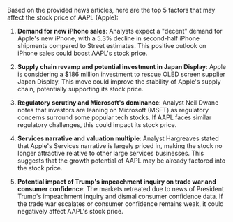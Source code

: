 Based on the provided news articles, here are the top 5 factors that may affect the stock price of AAPL (Apple):

1. **Demand for new iPhone sales**: Analysts expect a "decent" demand for Apple's new iPhone, with a 5.3% decline in second-half iPhone shipments compared to Street estimates. This positive outlook on iPhone sales could boost AAPL's stock price.

2. **Supply chain revamp and potential investment in Japan Display**: Apple is considering a $186 million investment to rescue OLED screen supplier Japan Display. This move could improve the stability of Apple's supply chain, potentially supporting its stock price.

3. **Regulatory scrutiny and Microsoft's dominance**: Analyst Neil Dwane notes that investors are leaning on Microsoft (MSFT) as regulatory concerns surround some popular tech stocks. If AAPL faces similar regulatory challenges, this could impact its stock price.

4. **Services narrative and valuation multiple**: Analyst Hargreaves stated that Apple's Services narrative is largely priced in, making the stock no longer attractive relative to other large services businesses. This suggests that the growth potential of AAPL may be already factored into the stock price.

5. **Potential impact of Trump's impeachment inquiry on trade war and consumer confidence**: The markets retreated due to news of President Trump's impeachment inquiry and dismal consumer confidence data. If the trade war escalates or consumer confidence remains weak, it could negatively affect AAPL's stock price.